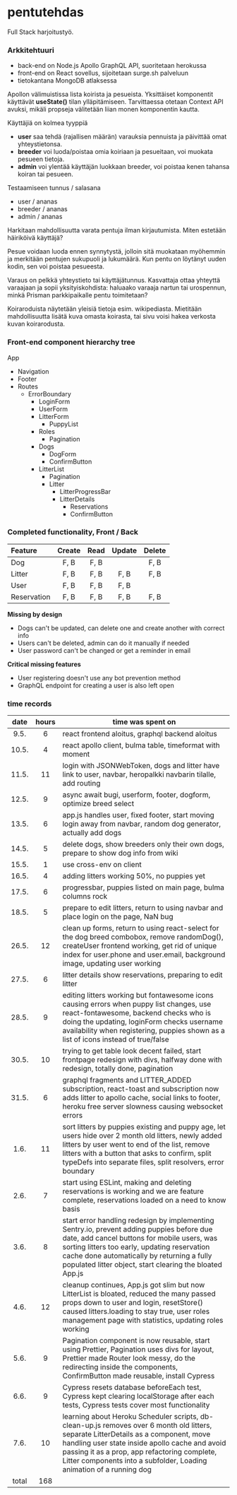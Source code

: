 # pentutehdas

Full Stack harjoitustyö.

### Arkkitehtuuri

- back-end on Node.js Apollo GraphQL API, suoritetaan herokussa
- front-end on React sovellus, sijoitetaan surge.sh palveluun
- tietokantana MongoDB atlaksessa

Apollon välimuistissa lista koirista ja pesueista.
Yksittäiset komponentit käyttävät **useState()** tilan ylläpitämiseen.
Tarvittaessa otetaan Context API avuksi, mikäli propseja välitetään liian monen komponentin kautta.

Käyttäjiä on kolmea tyyppiä

- **user** saa tehdä (rajallisen määrän) varauksia pennuista ja päivittää omat yhteystietonsa.
- **breeder** voi luoda/poistaa omia koiriaan ja pesueitaan, voi muokata pesueen tietoja.
- **admin** voi ylentää käyttäjän luokkaan breeder, voi poistaa kenen tahansa koiran tai pesueen.

Testaamiseen tunnus / salasana

- user / ananas
- breeder / ananas
- admin / ananas

Harkitaan mahdollisuutta varata pentuja ilman kirjautumista. Miten estetään häiriköivä käyttäjä?

Pesue voidaan luoda ennen synnytystä, jolloin sitä muokataan myöhemmin ja merkitään pentujen sukupuoli ja lukumäärä. Kun pentu on löytänyt uuden kodin, sen voi poistaa pesueesta.

Varaus on pelkkä yhteystieto tai käyttäjätunnus. Kasvattaja ottaa yhteyttä varaajaan ja sopii yksityiskohdista: haluaako varaaja nartun tai urospennun, minkä Prisman parkkipaikalle pentu toimitetaan?

Koiraroduista näytetään yleisiä tietoja esim. wikipediasta. Mietitään mahdollisuutta lisätä kuva omasta koirasta, tai sivu voisi hakea verkosta kuvan koirarodusta.

### Front-end component hierarchy tree

App

- Navigation
- Footer
- Routes
  - ErrorBoundary
    - LoginForm
    - UserForm
    - LitterForm
      - PuppyList
    - Roles
      - Pagination
    - Dogs
      - DogForm
      - ConfirmButton
    - LitterList
      - Pagination
      - Litter
        - LitterProgressBar
        - LitterDetails
          - Reservations
          - ConfirmButton

### Completed functionality, Front / Back

| Feature     | Create | Read | Update | Delete |
| :---------- | :----: | :--: | :----: | :----: |
| Dog         |  F, B  | F, B |        |  F, B  |
| Litter      |  F, B  | F, B |  F, B  |  F, B  |
| User        |  F, B  | F, B |  F, B  |        |
| Reservation |  F, B  | F, B |  F, B  |  F, B  |

**Missing by design**

- Dogs can't be updated, can delete one and create another with correct info
- Users can't be deleted, admin can do it manually if needed
- User password can't be changed or get a reminder in email

**Critical missing features**

- User registering doesn't use any bot prevention method
- GraphQL endpoint for creating a user is also left open

### time records

<!-- prettier-ignore -->
| date  | hours | time was spent on  |
| :---: | :---: | ------- |
| 9.5.  |  6    | react frontend aloitus, graphql backend aloitus |
| 10.5. |  4    | react apollo client, bulma table, timeformat with moment  |
| 11.5. |  11   | login with JSONWebToken, dogs and litter have link to user, navbar, heropalkki navbarin tilalle, add routing |
| 12.5. |  9    | async await bugi, userform, footer, dogform, optimize breed select |
| 13.5. |  6    | app.js handles user, fixed footer, start moving login away from navbar, random dog generator, actually add dogs |
| 14.5. |  5    | delete dogs, show breeders only their own dogs, prepare to show dog info from wiki |
| 15.5. |  1    | use cross-env on client |
| 16.5. |  4    | adding litters working 50%, no puppies yet |
| 17.5. |  6    | progressbar, puppies listed on main page, bulma columns rock |
| 18.5. |  5    | prepare to edit litters, return to using navbar and place login on the page, NaN bug |
| 26.5. |  12   | clean up forms, return to using react-select for the dog breed combobox, remove randomDog(), createUser frontend working, get rid of unique index for user.phone and user.email, background image, updating user working |
| 27.5. |  6    | litter details show reservations, preparing to edit litter |
| 28.5. |  9    | editing litters working but fontawesome icons causing errors when puppy list changes, use react-fontawesome, backend checks who is doing the updating, loginForm checks username availability when registering, puppies shown as a list of icons instead of true/false |
| 30.5. |  10   | trying to get table look decent failed, start frontpage redesign with divs, halfway done with redesign, totally done, pagination |
| 31.5. |  6    | graphql fragments and LITTER_ADDED subscription, react-toast and subscription now adds litter to apollo cache, social links to footer, heroku free server slowness causing websocket errors |
| 1.6.  |  11   | sort litters by puppies existing and puppy age, let users hide over 2 month old litters, newly added litters by user went to end of the list, remove litters with a button that asks to confirm, split typeDefs into separate files, split resolvers, error boundary |
| 2.6.  |  7    | start using ESLint, making and deleting reservations is working and we are feature complete, reservations loaded on a need to know basis |
| 3.6.  |  8    | start error handling redesign by implementing Sentry.io, prevent adding puppies before due date, add cancel buttons for mobile users, was sorting litters too early, updating reservation cache done automatically by returning a fully populated litter object, start clearing the bloated App.js |
| 4.6.  |  12   | cleanup continues, App.js got slim but now LitterList is bloated, reduced the many passed props down to user and login, resetStore() caused litters.loading to stay true, user roles management page with statistics, updating roles working |
| 5.6.  |  9    | Pagination component is now reusable, start using Prettier, Pagination uses divs for layout, Prettier made Router look messy, do the redirecting inside the components, ConfirmButton made reusable, install Cypress |
| 6.6.  |  9    | Cypress resets database beforeEach test, Cypress kept clearing localStorage after each tests, Cypress tests cover most functionality |
| 7.6.  |  10    | learning about Heroku Scheduler scripts, db-clean-up.js removes over 6 month old litters, separate LitterDetails as a component, move handling user state inside apollo cache and avoid passing it as a prop, app refactoring complete, Litter components into a subfolder, Loading animation of a running dog |
| total | 168   |   |
